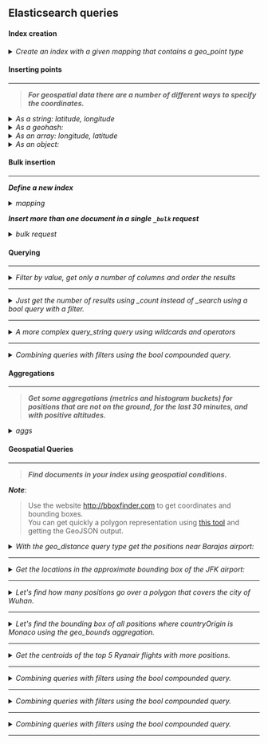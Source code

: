 ## Elasticsearch queries


#### Index creation

<details><summary><i>Create an index with a given mapping that contains a geo_point type</i></summary>

```json
PUT workshop_test
{
  "settings": {
    "number_of_replicas": 1,
    "number_of_shards": 1
  },
  "mappings":{
    "properties": {
      "location": {
        "type": "geo_point"
      },
      "category": {
        "type": "keyword"
      },
      "title": {
        "type": "text"
      }
    }
  }
}
```

</details>

#### Inserting points

---

> ***For geospatial data there are a number of different ways to specify the coordinates.***

<details><summary><i>As a string: latitude, longitude</i></summary>

```json
POST workshop_test/_doc/1
{
  "location": "41.12,-71.34",
  "category": "place name",
  "title": "Null Island"
}
```

</details>

<details><summary><i>As a geohash:</i></summary>

```json
POST workshop_test/_doc/2
{
  "location": "drm3btev3e86",
  "category": "place name 2",
  "title": "Somewhere"
}
```

</details>

<details><summary><i>As an array: longitude, latitude</i></summary>

```json
POST workshop_test/_doc/3
{
  "location": [ -71.34, 41.12 ] ,
  "category": "place name 3",
  "title": "Somewhere 3"
}
```

</details>

<details><summary><i>As an object:</i></summary>

```json
POST workshop_test/_doc/4
{
  "location": {
      "lat": 41.12,
      "lon": -71.34
  } ,
  "category": "place name 4",
  "title": "Somewhere 4"
}
```

</details>

#### Bulk insertion

---

***Define a new index***

<details><summary><i>mapping</i></summary>

```json
PUT airports
{
    "mappings": {
        "properties": {
            "coords": {
                "type": "geo_point"
            },
            "abbrev": {
                "type": "keyword"
            },
            "name": {
                "type": "text"
            },
            "type": {
                "type": "keyword"
            }
        }
    }
}
```

</details>

***Insert more than one document in a single `_bulk` request***

<details><summary><i>bulk request</i></summary>

```json
PUT _bulk
{ "index" : { "_index" : "airports", "_id" : "1" } }
{"coords":[75.9570722,30.8503599],"name":"Sahnewal","abbrev":"LUH","type":"small"}
{ "index" : { "_index" : "airports", "_id" : "2" } }
{"coords":[75.9330598,17.6254152],"name":"Solapur","abbrev":"SSE","type":"mid"}
{ "index" : { "_index" : "airports", "_id" : "3" } }
{"coords":[85.323597,23.3177246],"name":"Birsa Munda","abbrev":"IXR","type":"mid"}
{ "index" : { "_index" : "airports", "_id" : "4" } }
{"coords":[48.7471065,31.3431586],"name":"Ahwaz","abbrev":"AWZ","type":"mid"}
{ "index" : { "_index" : "airports", "_id" : "5" } }
{"coords":[78.2172187,26.2854877],"name":"Gwalior","abbrev":"GWL","type":"mid and military"}
{ "index" : { "_index" : "airports", "_id" : "6" } }
{"coords":[42.9710963,14.7552534],"name":"Hodeidah Int'l","abbrev":"HOD","type":"mid"}
{ "index" : { "_index" : "airports", "_id" : "7" } }
{"coords":[75.8092915,22.7277492],"name":"Devi Ahilyabai Holkar Int'l","abbrev":"IDR","type":"mid"}
{ "index" : { "_index" : "airports", "_id" : "8" } }
{"coords":[73.8105675,19.9660206],"name":"Gandhinagar","abbrev":"ISK","type":"mid"}
{ "index" : { "_index" : "airports", "_id" : "9" } }
{"coords":[76.8017261,30.6707249],"name":"Chandigarh Int'l","abbrev":"IXC","type":"major and military"}
{ "index" : { "_index" : "airports", "_id" : "10" } }
{"coords":[75.3958433,19.867297],"name":"Aurangabad","abbrev":"IXU","type":"mid"}
```

</details>

#### Querying

---

<details><summary><i>Filter by value, get only a number of columns and order the results</i></summary>

```json
GET flight_tracking*/_search
{
  "size": 5,
  "_source": ["timePosition", "callsign", "location", "velocity"],
  "query":{
    "bool": {
      "filter": {
        "term": {
          "originCountry": "China"
        }
      }
    }
  },
  "sort": [
    {
      "timePosition": "desc"
    }
  ]
}
```

</details>

---

<details><summary><i>Just get the number of results using _count instead of _search using a bool query with a filter.</i></summary>

```json
GET flight_tracking*/_count
{
  "query":{
    "bool": {
      "filter": {
        "term": {
          "originCountry": "China"
        }
      }
    }
  }
}
```

</details>

---

<details><summary><i>A more complex query_string query using wildcards and operators</i></summary>

```json
GET flight_tracking*/_search
{
  "query": {
    "query_string": {
            "query" : "RYR* OR ACA*",
            "default_field" : "callsign"
    }
  }
}
```

</details>

---

<details><summary><i>Combining queries with filters using the bool compounded query.</i></summary>

```json
GET flight_tracking*/_search
{
  "_source": [ "callsign", "timePosition", "onGround" ],
  "query": {
    "bool": {
      "must": [
        {
          "query_string": {
            "query": "RYR*",
            "default_field": "callsign"
          }
        }
      ],
      "filter": [
        { "term": { "onGround": "true" } },
        { "range": { "timePosition": { "gte": "now-1d/h" } } }
      ]
    }
  }
}
```

</details>

#### Aggregations

---

> ***Get some aggregations (metrics and histogram buckets) for positions that are not on the ground, for the last 30 minutes, and with positive altitudes.***  

<details><summary><i>aggs</i></summary>

```json
GET flight_tracking*/_search
{
  "size": 0,
  "query": {
    "bool": {
      "filter": [
        { "term": { "onGround": "false" } },
        { "range": { "timePosition": { "gte": "now-30m/m" } } },
        { "range": { "geoAltitude": { "gte": 0 } } }
      ]
    }
  },
  "aggs": {
    "avg_speed": { "avg": { "field": "velocity" } },
    "geoAltitude_stats": { "stats": { "field": "geoAltitude" } },
    "altitude_percentiles": {
      "percentiles": {
        "field": "geoAltitude",
        "percents": [ 0, 5, 10, 25, 50, 75, 90, 95, 100 ]
      }
    },
    "positions_over_time": {
      "date_histogram": {
        "field": "timePosition",
        "fixed_interval": "10m"
      }
    },
    "speed_histogram": {
      "histogram": {
        "field": "velocity",
        "interval": 50
      }
    }
  }
}
```

</details>

#### Geospatial Queries

---

> ***Find documents in your index using geospatial conditions.***

***Note***: 
> Use the website http://bboxfinder.com to get coordinates and bounding boxes.  
> You can get quickly a polygon representation using [this tool](https://boundingbox.klokantech.com/) and getting the GeoJSON output.  

<!-- Point and radius query -->

<details><summary><i>With the geo_distance query type get the positions near Barajas airport:</i></summary>

```json
GET flight_tracking*/_search
{
  "query":{
    "geo_distance": {
      "distance": "5km",
      "location":{
        "lat": 40.469674,
        "lon":  -3.559828
      } 
    } 
  } 
}
```

</details>

---

<!-- Bounding box query -->

<details><summary><i>Get the locations in the approximate bounding box of the JFK airport:</i></summary>

```json
GET flight_tracking*/_search
{
  "query": {
    "bool": {
      "must": [ { "match_all": {} } ],
      "filter": {
        "geo_bounding_box": {
          "location": {
            "top_left": { "lat": 40.666, "lon": -73.824 },
            "bottom_right": { "lat": 40.620, "lon": -73.744 }
          } 
        } 
      } 
    } 
  } 
}
```

</details>

---

<!-- Shape query -->

<details><summary><i>Let's find how many positions go over a polygon that covers the city of Wuhan.</i></summary>

```json
GET flight_tracking*/_count
{
  "query": {
    "bool": {
      "must": [
        {
          "match_all": {}
        }
      ],
      "filter": {
        "geo_shape": {
          "location": {
            "shape": """POLYGON((
              114.52 30.35,
              114.19 30.38,
              114.05 30.50,
              114.05 30.61,
              114.22 30.77,
              114.54 30.81,
              114.65 30.69,
              114.69 30.53,
              114.52 30.35))
            """
          } 
        } 
      } 
    } 
  } 
}
```

</details>

---

<!-- Metric aggregations -->
<!-- By bounding box -->

<details><summary><i>Let's find the bounding box of all positions where countryOrigin is Monaco using the geo_bounds aggregation.</i></summary>

```json
GET flight_tracking*/_search
{
  "size": 0, 
  "query": {
    "match": {
      "originCountry": "Italy"
    }
  },
  "aggs": {
    "viewport": {
      "geo_bounds": {
        "field": "location",
        "wrap_longitude": true
      }
    }
  }
}
```

</details>

---

<!-- Centroid -->
<!-- [Centroid](https://www.elastic.co/guide/en/elasticsearch/reference/7.17/search-aggregations-metrics-geocentroid-aggregation.html) -->

<details><summary><i>Get the centroids of the top 5 Ryanair flights with more positions.</i></summary>

```json
GET flight_tracking*/_search
{
  "size": 0, 
  "query": {
    "query_string": { "default_field": "callsign", "query": "RYR*" }
  },
  "aggs": {
    "centroids_by_callsign":{
      "terms": { "field": "callsign.keyword", "size": 5 },
      "aggs": {
        "cetroid": {
          "geo_centroid": { "field": "location" }
        } 
      } 
    } 
  } 
}
```


<!--

Geoline aggregation
This aggregation takes a group of points and returns the line that connects them given a sorting field. You usually want this aggregation to be combined with a filter or a terms aggregation to retrieve lines that connect the locations of a particular asset or grouped by an identifier like an airplane callsign field.

In this example we filter the last 15 minutes data for the airplane JST574, and the request the line aggregation representation using the timePosition field.

IMPORTANT: You need to adapt the callsign and the date filter values to your own data, using Discover or Maps.

GET flight_tracking_*/_search
{
  "size": 0,
  "query": {
    "bool": {
      "filter": [
        {
          "range": { "timePosition": { "gte": "now-15m" }}
        },
        {
          "match_phrase": { "callsign": "JST574" }
        }
      ]
    }
  },
  "aggs": {
    "line": {
      "geo_line": {
        "point": {"field": "location"},
        "sort": {"field": "timePosition"}
      }
    }
  }
}
Bucket aggregations
Group your query results using geospatial aggregations.

Buffers
Group positions around CDG airport in rings (also known as buffers in the geospatial world) of 10, 20, and 30 kilometers and return results using an object instead of an array:

GET flight_tracking*/_search
{
  "size": 0,
  "query": { "match_all": {} },
  "aggs": {
    "rings_around_cdg": {
      "geo_distance": {
        "field": "location",
        "origin": [ 2.561, 49.01 ],
        "unit": "km",
        "keyed": true,
        "ranges": [
          { "to": 10, "key": "<10km" },
          { "from": 10, "to": 20, "key": "10-20km" },
          { "from": 20, "to": 30, "key": "20-30km" }
        ]
      } } } }
Tile grid
In the geospatial industry there is a common way to bucket the Earth using the square grid many online maps use. This schema uses a Z/X/Y notation that Elasticsearch can use to return your buckets.

Let's find the zoom level 6 buckets for positions in mainland France.

GET flight_tracking*/_search
{
  "size": 0,
  "query": { "match_all": {} },
  "aggregations": {
    "europe": {
      "filter": {
        "geo_shape": {
          "location": {
            "shape": { 
            "type": "Polygon",
            "coordinates": [[ 
              [ 3.315, 42.207 ],[ -2.332, 43.607 ],
              [ -5.166, 48.439 ],[ -1.98, 49.749 ],
              [ 1.975, 51.244 ],[ 8.478, 49.077 ],
              [ 6.567, 46.765 ],[ 7.973, 43.384 ],
              [ 3.315, 42.207 ]
              ]]
            }
          }
        }
      },
      "aggregations": {
        "zoom6": {
          "geotile_grid": {
            "field": "location",
            "precision": 6
          } } } } } }
IMPORTANT: Be careful with the precision parameter, a high value can potentially return millions of buckets, so you should only ask for high-precision results in a very small bounding box, or for small datasets.

TIP: You can get quickly a polygon representation using this tool and getting the GeoJSON output.

Hex grid
You can perform a similar query to the previous but instead of getting back buckets in the Z/X/Y schema, you get hexagons with the Uber's h3 cell identifier. Same note about the precision parameter applies to this aggregation.

TIP: You may find this viewer useful to render the location of a given h3 cell id.

GET flight_tracking*/_search
{
  "size": 0,
  "query": { "match_all": {} },
  "aggregations": {
    "europe": {
      "filter": {
        "geo_shape": {
          "location": {
            "shape": { 
            "type": "Polygon",
            "coordinates": [[ 
              [ 3.315, 42.207 ],[ -2.332, 43.607 ],
              [ -5.166, 48.439 ],[ -1.98, 49.749 ],
              [ 1.975, 51.244 ],[ 8.478, 49.077 ],
              [ 6.567, 46.765 ],[ 7.973, 43.384 ],
              [ 3.315, 42.207 ]
              ]]
            }
          }
        }
      },
      "aggregations": {
        "h3_z3": {
          "geohex_grid": {
            "field": "location",
            "precision": 3
          } } } } } }
          
          
-->

</details>

---


<!-- Point and radius query -->

<details><summary><i>Combining queries with filters using the bool compounded query.</i></summary>

```json

```

</details>

---


<!-- Point and radius query -->

<details><summary><i>Combining queries with filters using the bool compounded query.</i></summary>

```json

```

</details>

---


<!-- Point and radius query -->

<details><summary><i>Combining queries with filters using the bool compounded query.</i></summary>

```json

```

</details>

---




